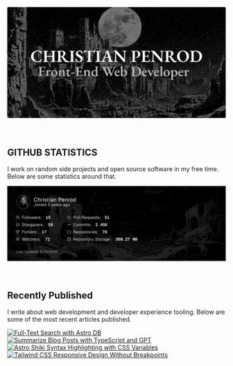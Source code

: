 
<picture>
  <source media="(prefers-color-scheme: dark)" srcset="assets/banner.dark.png?v=d4e333c2-88f2-470b-b499-0b864c6cbbf7" width="843px" />
  <source media="(prefers-color-scheme: light)" srcset="assets/banner.light.png?v=d4e333c2-88f2-470b-b499-0b864c6cbbf7" width="843px" />
  <img src="assets/banner.dark.png?v=d4e333c2-88f2-470b-b499-0b864c6cbbf7" alt="Banner" width="843px" />
</picture>
<br />
<br />
<br />
<h2>GITHUB STATISTICS</h2>
<p>I work on random side projects and open source software in my free time. Below are some statistics around that.</p>
<picture>
  <source media="(prefers-color-scheme: dark)" srcset="assets/statistics.dark.png?v=d4e333c2-88f2-470b-b499-0b864c6cbbf7" width="843px" />
  <source media="(prefers-color-scheme: light)" srcset="assets/statistics.light.png?v=d4e333c2-88f2-470b-b499-0b864c6cbbf7" width="843px" />
  <img src="assets/statistics.dark.png?v=d4e333c2-88f2-470b-b499-0b864c6cbbf7" alt="Github Statistics" width="843px" />
</picture>
<br />
<br />
<br />
<h2>Recently Published</h2>
<p>I write about web development and developer experience tooling. Below are some of the most recent articles published.</p>
<a href="https://christianpenrod.com/blog/full-text-search-with-astro-db"><img src="https://christianpenrod.com/blog/full-text-search-with-astro-db.png?v=d4e333c2-88f2-470b-b499-0b864c6cbbf7" alt="Full-Text Search with Astro DB" width="421px" /></a>
<a href="https://christianpenrod.com/blog/summarize-blog-posts-with-typescript-and-gpt"><img src="https://christianpenrod.com/blog/summarize-blog-posts-with-typescript-and-gpt.png?v=d4e333c2-88f2-470b-b499-0b864c6cbbf7" alt="Summarize Blog Posts with TypeScript and GPT" width="421px" /></a>
<a href="https://christianpenrod.com/blog/astro-shiki-syntax-highlighting-with-css-variables"><img src="https://christianpenrod.com/blog/astro-shiki-syntax-highlighting-with-css-variables.png?v=d4e333c2-88f2-470b-b499-0b864c6cbbf7" alt="Astro Shiki Syntax Highlighting with CSS Variables" width="421px" /></a>
<a href="https://christianpenrod.com/blog/tailwindcss-responsive-design-without-breakpoints"><img src="https://christianpenrod.com/blog/tailwindcss-responsive-design-without-breakpoints.png?v=d4e333c2-88f2-470b-b499-0b864c6cbbf7" alt="Tailwind CSS Responsive Design Without Breakpoints" width="421px" /></a>
